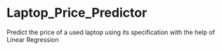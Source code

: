 # Laptop_Price_Predictor
Predict the price of a used laptop using its specification with the help of Linear Regression
